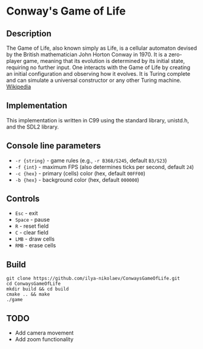 # Conway's Game of Life

## Description

The Game of Life, also known simply as Life, is a cellular automaton devised by the British mathematician John Horton Conway in 1970. It is a zero-player game, meaning that its evolution is determined by its initial state, requiring no further input. One interacts with the Game of Life by creating an initial configuration and observing how it evolves. It is Turing complete and can simulate a universal constructor or any other Turing machine.
[Wikipedia](https://en.wikipedia.org/wiki/Conway%27s_Game_of_Life)

## Implementation

This implementation is written in C99 using the standard library, unistd.h, and the SDL2 library.

## Console line parameters

- `-r {string}` - game rules (e.g., `-r B368/S245`, default `B3/S23`)
- `-f {int}` - maximum FPS (also determines ticks per second, default `24`)
- `-c {hex}` - primary (cells) color (hex, default `00FF00`)
- `-b {hex}` - background color (hex, default `000000`)

## Controls

- `Esc` - exit
- `Space` - pause
- `R` - reset field
- `C` - clear field
- `LMB` - draw cells
- `RMB` - erase cells

## Build

```shell
git clone https://github.com/ilya-nikolaev/ConwaysGameOfLife.git
cd ConwaysGameOfLife
mkdir build && cd build
cmake .. && make
./game
```

## TODO

- Add camera movement
- Add zoom functionality
